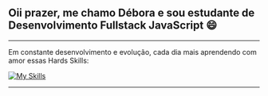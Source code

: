 ## Oii prazer, me chamo Débora e sou estudante de Desenvolvimento Fullstack JavaScript :smile:
<hr>
Em constante desenvolvimento e evolução, cada dia mais aprendendo com amor essas Hards Skills: 

<br>

[![My Skills](https://skillicons.dev/icons?i=html,css,js,git,nodejs,npm,babel,py,flask,mysql&size=35)](https://skillicons.dev)

<hr>
<!--
**dboravitoria/dboravitoria** is a ✨ _special_ ✨ repository because its `README.md` (this file) appears on your GitHub profile.

Here are some ideas to get you started:

- 🔭 I’m currently working on ...
- 🌱 I’m currently learning ...
- 👯 I’m looking to collaborate on ...
- 🤔 I’m looking for help with ...
- 💬 Ask me about ...
- 📫 How to reach me: ...
- 😄 Pronouns: ...
- ⚡ Fun fact: ...
-->
